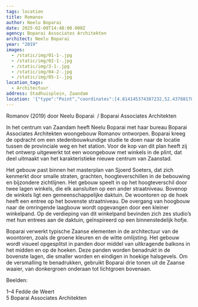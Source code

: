 ```yaml
---
tags: location
title: Romanov
author: Neelu Boparai
date: 2025-02-08T14:48:00.000Z
agency: Boparai Associates Architekten
architect: Neelu Boparai
year: "2019"
images:
  - /static/img/01-1-.jpg
  - /static/img/02-1-.jpg
  - /static/img/3-1-.jpg
  - /static/img/04-2-.jpg
  - /static/img/05-1-.jpg
location_tags:
  - Architectuur
address: Stadhuisplein, Zaandam⁣
location: '{"type":"Point","coordinates":[4.814145374387232,52.43788178170237]}'
---
```

Romanov (2019) door Neelu Boparai  / Boparai Associates Architekten

In het centrum van Zaandam heeft Neelu Boparai met haar bureau Boparai Associates Architekten woongebouw Romanov ontworpen. Boparai kreeg de opdracht om een stedenbouwkundige studie te doen naar de locatie tussen de provinciale weg en het station. Voor de kop van dit plan heeft zij het ontwerp uitgewerkt tot een woongebouw met winkels in de plint, dat deel uitmaakt van het karakteristieke nieuwe centrum van Zaanstad.

Het gebouw past binnen het masterplan van Sjoerd Soeters, dat zich kenmerkt door smalle straten, grachten, hoogteverschillen in de bebouwing en bijzondere zichtlijnen. Het gebouw speelt in op het hoogteverschil door twee lagen winkels, die elk aansluiten op een ander straatniveau. Bovenop de winkels ligt een gemeenschappelijke daktuin. De woontoren op de hoek heeft een entree op het bovenste straatniveau. De overgang van hoogbouw naar de omringende laagbouw wordt opgevangen door een kleiner winkelpand. Op de verdieping van dit winkelpand bevinden zich zes studio’s met hun entrees aan de daktuin, geïnspireerd op een binnenstedelijk hofje.

Boparai verwerkt typische Zaanse elementen in de architectuur van de woontoren, zoals de groene kleuren en de witte omlijsting. Het gebouw wordt visueel opgesplitst in panden door middel van uitkragende balkons in het midden en op de hoeken. Deze panden worden benadrukt in de bovenste lagen, die smaller worden en eindigen in hoekige halsgevels. Om de versmalling te benadrukken, gebruikt Boparai drie tonen uit de Zaanse waaier, van donkergroen onderaan tot lichtgroen bovenaan.

Beelden:

1–4 Fedde de Weert\
[](https://www.instagram.com/fotograaffedde/)5 Boparai Associates Architekten
